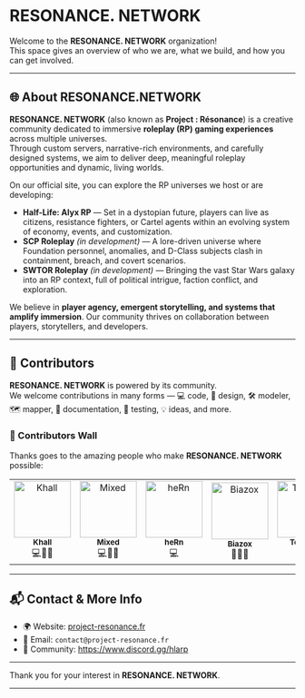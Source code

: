 # RESONANCE. NETWORK

Welcome to the **RESONANCE. NETWORK** organization!  
This space gives an overview of who we are, what we build, and how you can get involved.

---

## 🌐 About RESONANCE.NETWORK

**RESONANCE. NETWORK** (also known as **Project : Résonance**) is a creative community dedicated to immersive **roleplay (RP) gaming experiences** across multiple universes.  
Through custom servers, narrative-rich environments, and carefully designed systems, we aim to deliver deep, meaningful roleplay opportunities and dynamic, living worlds.  

On our official site, you can explore the RP universes we host or are developing:

- **Half-Life: Alyx RP** — Set in a dystopian future, players can live as citizens, resistance fighters, or Cartel agents within an evolving system of economy, events, and customization.  
- **SCP Roleplay** *(in development)* — A lore-driven universe where Foundation personnel, anomalies, and D-Class subjects clash in containment, breach, and covert scenarios.  
- **SWTOR Roleplay** *(in development)* — Bringing the vast Star Wars galaxy into an RP context, full of political intrigue, faction conflict, and exploration.  

We believe in **player agency, emergent storytelling, and systems that amplify immersion**. Our community thrives on collaboration between players, storytellers, and developers.

---

## 🤝 Contributors

**RESONANCE. NETWORK** is powered by its community.  
We welcome contributions in many forms — 💻 code, 🎨 design, 🛠️ modeler, 🗺️ mapper, 📖 documentation, 🧪 testing, 💡 ideas, and more.  

### 👥 Contributors Wall

Thanks goes to the amazing people who make **RESONANCE. NETWORK** possible:  

<!-- ALL-CONTRIBUTORS-LIST:START -->
<table>
  <tr>
    <td align="center">
      <img src="https://github.com/KhallG.png" width="100px;" alt="Khall"/><br />
      <sub><b>Khall</b></sub><br />💻🎨📖
    </td>
    <td align="center">
      <img src="https://github.com/mixvd.png" width="100px;" alt="Mixed"/><br />
      <sub><b>Mixed</b></sub><br />💻🎨📖
    </td>
    <td align="center">
      <img src="https://github.com/Biscorn.png" width="100px;" alt="heRn"/><br />
      <sub><b>heRn</b></sub><br />💻
    </td>
    <td align="center">
      <img src="https://github.com/Biazox44.png" width="100px;" alt="Biazox"/><br />
      <sub><b>Biazox</b></sub><br />📖💡🧪
    </td>
    <td align="center">
      <img src="https://github.com/Toheyyy.png" width="100px;" alt="Toheyyy"/><br />
      <sub><b>Toheyyy</b></sub><br />🛠️
    </td>
  </tr>
</table>
<!-- ALL-CONTRIBUTORS-LIST:END -->



---

## 📬 Contact & More Info

- 🌍 Website: [project-resonance.fr](https://project-resonance.fr)  
- 📧 Email: `contact@project-resonance.fr`  
- 💬 Community: https://www.discord.gg/hlarp

---

Thank you for your interest in **RESONANCE. NETWORK**.  

---
